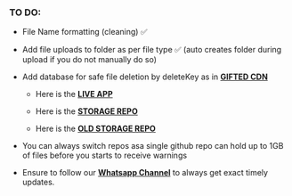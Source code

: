 ### TO DO:

- File Name formatting (cleaning) ✅
- Add file uploads to folder as per file type ✅ (auto creates folder during upload if you do not manually do so) 
- Add database for safe file deletion by deleteKey as in **[GIFTED CDN](https://github.com/mauricegift/gifted-cdn)**

  - Here is the **[LIVE APP](https://ghbcdn.giftedtech.co.ke)**

  - Here is the **[STORAGE REPO](https://github.com/mauricegift/ghbcdn)**

  - Here is the **[OLD STORAGE REPO](https://github.com/mauricegift/ghb-cdn)**

- You can always switch repos asa single github repo can hold up to 1GB of files before you starts to receive warnings
  
- Ensure to follow our **[Whatsapp Channel](https://whatsapp.com/channel/0029Vb3hlgX5kg7G0nFggl0Y)** to always get exact timely updates.
